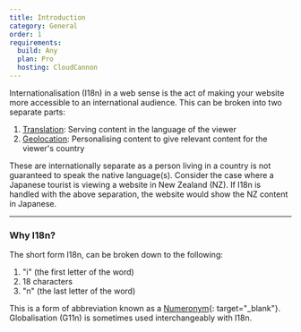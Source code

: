 ```yaml
---
title: Introduction
category: General
order: 1
requirements:
  build: Any
  plan: Pro
  hosting: CloudCannon
---
```


Internationalisation (I18n) in a web sense is the act of making your website more accessible to an international audience. This can be broken into two separate parts:

1. [Translation](/i18n/translation/): Serving content in the language of the viewer
2. [Geolocation](/i18n/geolocation/): Personalising content to give relevant content for the viewer's country

These are internationally separate as a person living in a country is not guaranteed to speak the native language(s). Consider the case where a Japanese tourist is viewing a website in New Zealand (NZ). If I18n is handled with the above separation, the website would show the NZ content in Japanese.

---

### Why I18n?

The short form I18n, can be broken down to the following:

1. "i" (the first letter of the word)
2. 18 characters
3. "n" (the last letter of the word)

This is a form of abbreviation known as a [Numeronym](https://en.wikipedia.org/wiki/Numeronym){: target="\_blank"}. Globalisation (G11n) is sometimes used interchangeably with I18n.
